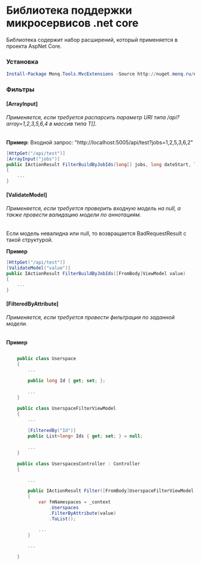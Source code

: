 # Библиотека поддержки микросервисов .net core

Библиотека содержит набор расширений, который применяется в проекта AspNet Core.

### Установка

```powershell
Install-Package Monq.Tools.MvcExtensions -Source http://nuget.monq.ru/nuget/Default
```

### Фильтры

#### [ArrayInput]
###### Применяется, если требуется распарсить параметр URI типа /api?array=1,2,3,5,6,4 в массив типа T[].

**Пример**: Входной запрос: "http://localhost:5005/api/test?jobs=1,2,5,3,6,2"

```csharp
[HttpGet("/api/test")]
[ArrayInput("jobs")]
public IActionResult FilterBuildByJobIds(long[] jobs, long dateStart, long dateEnd, [FromQuery]PagingModel paging)
{
    ...
}
```

#### [ValidateModel]
###### Применяется, если требуется проверить входную модель на null, а также провести валидацию модели по аннотациям.
Если модель невалидна или null, то возвращается BadRequestResult с такой структурой.

**Пример**
```csharp
[HttpGet("/api/test")]
[ValidateModel("value")]
public IActionResult FilterBuildByJobIds([FromBody]ViewModel value)
{
    ...
}
```

#### [FilteredByAttribute]
###### Применяется, если требуется провести фильтрация по заданной модели.

**Пример**
```csharp

	public class Userspace
    {
	    ...
        
        public long Id { get; set; };
		
		...
	}

    public class UserspaceFilterViewModel
    {
	    ...
        
		[FilteredBy("Id")]
        public List<long> Ids { get; set; } = null;
		
		...
	}

    public class UserspacesController : Controller
    {

		...

		public IActionResult Filter([FromBody]UserspaceFilterViewModel value)
		{
			var fmNamespaces = _context
				.Userspaces
				.FilterByAttribute(value)
				.ToList();

			...
		}

		...

	}
```